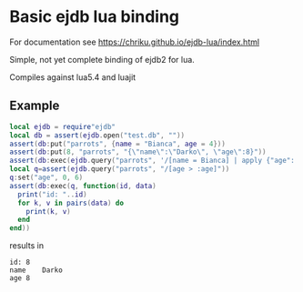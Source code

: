 # Basic ejdb lua binding

For documentation see https://chriku.github.io/ejdb-lua/index.html

Simple, not yet complete binding of ejdb2 for lua.

Compiles against lua5.4 and luajit

## Example
```lua
local ejdb = require"ejdb"
local db = assert(ejdb.open("test.db", ""))
assert(db:put("parrots", {name = "Bianca", age = 4}))
assert(db:put(8, "parrots", "{\"name\":\"Darko\", \"age\":8}"))
assert(db:exec(ejdb.query("parrots", '/[name = Bianca] | apply {"age": 5}'), function()end))
local q=assert(ejdb.query("parrots", "/[age > :age]"))
q:set("age", 0, 6)
assert(db:exec(q, function(id, data)
  print("id: "..id)
  for k, v in pairs(data) do
    print(k, v)
  end
end))
```
results in
```
id: 8
name	Darko
age	8
```
